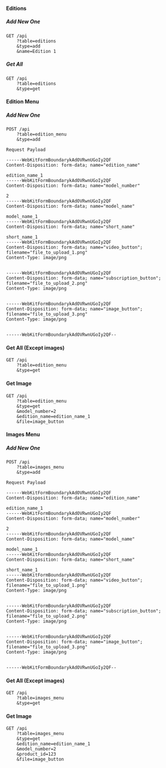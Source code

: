 #### Editions

##### Add New One 
    GET /api
        ?table=editions
        &type=add
        &name=Edition 1
  
##### Get All
    GET /api
        ?table=editions
        &type=get

#### Edition Menu

##### Add New One
    POST /api
        ?table=edition_menu
        &type=add
        
    Request Payload
    
    ------WebKitFormBoundarykAdOVRwnUGoIy2QF
    Content-Disposition: form-data; name="edition_name"
    
    edition_name_1
    ------WebKitFormBoundarykAdOVRwnUGoIy2QF
    Content-Disposition: form-data; name="model_number"
    
    2
    ------WebKitFormBoundarykAdOVRwnUGoIy2QF
    Content-Disposition: form-data; name="model_name"
    
    model_name_1
    ------WebKitFormBoundarykAdOVRwnUGoIy2QF
    Content-Disposition: form-data; name="short_name"
    
    short_name_1
    ------WebKitFormBoundarykAdOVRwnUGoIy2QF
    Content-Disposition: form-data; name="video_button"; filename="file_to_upload_1.png"
    Content-Type: image/png
    
    
    ------WebKitFormBoundarykAdOVRwnUGoIy2QF
    Content-Disposition: form-data; name="subscription_button"; filename="file_to_upload_2.png"
    Content-Type: image/png
    
    
    ------WebKitFormBoundarykAdOVRwnUGoIy2QF
    Content-Disposition: form-data; name="image_button"; filename="file_to_upload_3.png"
    Content-Type: image/png
    
    
    ------WebKitFormBoundarykAdOVRwnUGoIy2QF--
    
#### Get All (Except images)
    GET /api
        ?table=edition_menu
        &type=get
    
#### Get Image
    GET /api
        ?table=edition_menu
        &type=get
        &model_number=2
        &edition_name=edition_name_1
        &file=image_button

#### Images Menu

##### Add New One
    POST /api
        ?table=images_menu
        &type=add
        
    Request Payload
    
    ------WebKitFormBoundarykAdOVRwnUGoIy2QF
    Content-Disposition: form-data; name="edition_name"
    
    edition_name_1
    ------WebKitFormBoundarykAdOVRwnUGoIy2QF
    Content-Disposition: form-data; name="model_number"
    
    2
    ------WebKitFormBoundarykAdOVRwnUGoIy2QF
    Content-Disposition: form-data; name="model_name"
    
    model_name_1
    ------WebKitFormBoundarykAdOVRwnUGoIy2QF
    Content-Disposition: form-data; name="short_name"
    
    short_name_1
    ------WebKitFormBoundarykAdOVRwnUGoIy2QF
    Content-Disposition: form-data; name="video_button"; filename="file_to_upload_1.png"
    Content-Type: image/png
    
    
    ------WebKitFormBoundarykAdOVRwnUGoIy2QF
    Content-Disposition: form-data; name="subscription_button"; filename="file_to_upload_2.png"
    Content-Type: image/png
    
    
    ------WebKitFormBoundarykAdOVRwnUGoIy2QF
    Content-Disposition: form-data; name="image_button"; filename="file_to_upload_3.png"
    Content-Type: image/png
    
    
    ------WebKitFormBoundarykAdOVRwnUGoIy2QF--
    
#### Get All (Except images)
    GET /api
        ?table=images_menu
        &type=get
    
#### Get Image
    GET /api
        ?table=images_menu
        &type=get
        &edition_name=edition_name_1
        &model_number=2
        &product_id=123
        &file=image_button

